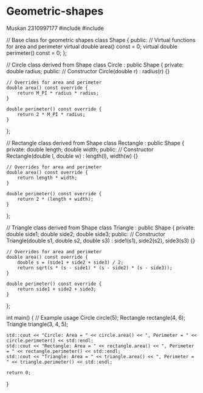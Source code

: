 # Geometric-shapes
Muskan 2310997177
#include <iostream>
#include <cmath>

// Base class for geometric shapes
class Shape {
public:
    // Virtual functions for area and perimeter
    virtual double area() const = 0;
    virtual double perimeter() const = 0;
};

// Circle class derived from Shape
class Circle : public Shape {
private:
    double radius;
public:
    // Constructor
    Circle(double r) : radius(r) {}
    
    // Overrides for area and perimeter
    double area() const override {
        return M_PI * radius * radius;
    }
    
    double perimeter() const override {
        return 2 * M_PI * radius;
    }
};

// Rectangle class derived from Shape
class Rectangle : public Shape {
private:
    double length;
    double width;
public:
    // Constructor
    Rectangle(double l, double w) : length(l), width(w) {}
    
    // Overrides for area and perimeter
    double area() const override {
        return length * width;
    }
    
    double perimeter() const override {
        return 2 * (length + width);
    }
};

// Triangle class derived from Shape
class Triangle : public Shape {
private:
    double side1;
    double side2;
    double side3;
public:
    // Constructor
    Triangle(double s1, double s2, double s3) : side1(s1), side2(s2), side3(s3) {}
    
    // Overrides for area and perimeter
    double area() const override {
        double s = (side1 + side2 + side3) / 2;
        return sqrt(s * (s - side1) * (s - side2) * (s - side3));
    }
    
    double perimeter() const override {
        return side1 + side2 + side3;
    }
};

int main() {
    // Example usage
    Circle circle(5);
    Rectangle rectangle(4, 6);
    Triangle triangle(3, 4, 5);
    
    std::cout << "Circle: Area = " << circle.area() << ", Perimeter = " << circle.perimeter() << std::endl;
    std::cout << "Rectangle: Area = " << rectangle.area() << ", Perimeter = " << rectangle.perimeter() << std::endl;
    std::cout << "Triangle: Area = " << triangle.area() << ", Perimeter = " << triangle.perimeter() << std::endl;
    
    return 0;
}
